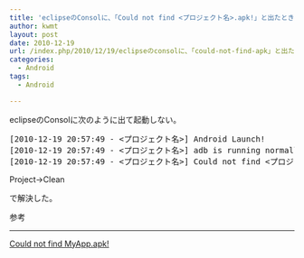 ```yaml
---
title: 'eclipseのConsolに、「Could not find <プロジェクト名>.apk!」と出たときの対処法'
author: kwmt
layout: post
date: 2010-12-19
url: /index.php/2010/12/19/eclipseのconsolに、「could-not-find-apk」と出たときの対処法/
categories:
  - Android
tags:
  - Android

---
```

eclipseのConsolに次のように出て起動しない。

<pre class="go">[2010-12-19 20:57:49 - &lt;プロジェクト名>] Android Launch!
[2010-12-19 20:57:49 - &lt;プロジェクト名>] adb is running normally.
[2010-12-19 20:57:49 - &lt;プロジェクト名>] Could not find &lt;プロジェクト名>.apk!
</pre>

Project→Clean
  
で解決した。
  
参考

* * *

[Could not find MyApp.apk!][1]</p>

 [1]: http://groups.google.com/group/android-beginners/browse_thread/thread/38ed44f6a915ee60?pli=1